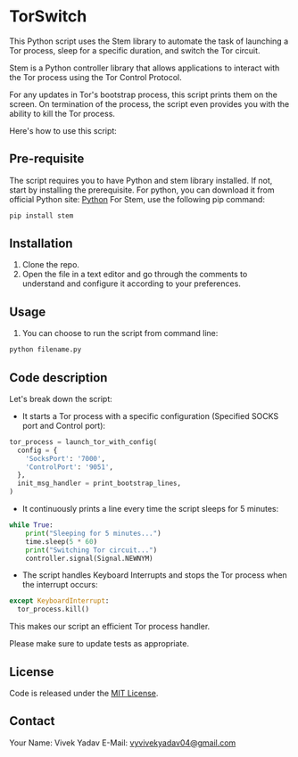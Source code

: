 # TorSwitch

This Python script uses the Stem library to automate the task of launching a Tor process, sleep for a specific duration, and switch the Tor circuit.

Stem is a Python controller library that allows applications to interact with the Tor process using the Tor Control Protocol.

For any updates in Tor's bootstrap process, this script prints them on the screen. On termination of the process, the script even provides you with the ability to kill the Tor process.

Here's how to use this script:

## Pre-requisite
The script requires you to have Python and stem library installed.
If not, start by installing the prerequisite. 
For python, you can download it from official Python site: [Python](https://www.python.org/downloads/)
For Stem, use the following pip command:
```sh
pip install stem
```

## Installation

1. Clone the repo.
2. Open the file in a text editor and go through the comments to understand and configure it according to your preferences. 

## Usage 

1. You can choose to run the script from command line:
```sh
python filename.py
```

## Code description

Let's break down the script:

* It starts a Tor process with a specific configuration (Specified SOCKS port and Control port): 

```python
tor_process = launch_tor_with_config(
  config = {
    'SocksPort': '7000',
    'ControlPort': '9051',
  },
  init_msg_handler = print_bootstrap_lines,
)
```
* It continuously prints a line every time the script sleeps for 5 minutes:

```python
while True:
    print("Sleeping for 5 minutes...")
    time.sleep(5 * 60)
    print("Switching Tor circuit...")
    controller.signal(Signal.NEWNYM)
```
* The script handles Keyboard Interrupts and stops the Tor process when the interrupt occurs:

```python
except KeyboardInterrupt:
  tor_process.kill()
```

This makes our script an efficient Tor process handler.

Please make sure to update tests as appropriate.

## License
Code is released under the [MIT License](https://opensource.org/licenses/MIT).

## Contact 

Your Name: Vivek Yadav 
E-Mail: vyvivekyadav04@gmail.com

